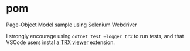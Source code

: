 # pom
Page-Object Model sample using Selenium Webdriver

I strongly encourage using `dotnet test –logger trx` to run tests, and that VSCode users instal [a TRX viewer](https://marketplace.visualstudio.com/items?itemName=scabana.trxviewer) extension.
